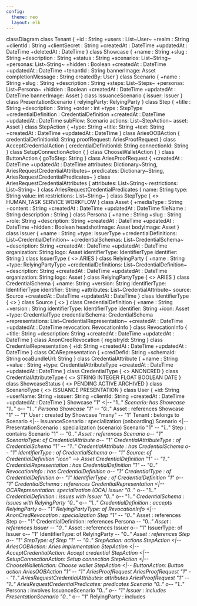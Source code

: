 ```yaml
---
config:
  theme: neo
  layout: elk
---
```

classDiagram
    class Tenant {
        +id : String
        +users : List~User~
        +realm : String
        +clientId : String
        +clientSecret : String
        +createdAt : DateTime
        +updatedAt : DateTime
        +deletedAt : DateTime
    }
    class Showcase {
        +name : String
        +slug : String
        +description : String
        +status : String
        +scenarios: List~String~
        +personas: List~String~
        +hidden : Boolean
        +createdAt : DateTime
        +updatedAt : DateTime
        +tenantId : String
        bannerImage: Asset
        completionMessage : String
        createdBy: User
    }
    class Scenario {
        <!-- Scenarios is a collection of workflows -->
        +name : String
        +slug : String
        +description : String
        +steps: List~Steps~
        +personas: List~Persona~
        +hidden : Boolean
        +createdAt : DateTime
        +updatedAt : DateTime
        bannerImage: Asset
    }
    class IssuanceScenario {
        issuer: Issuer
    }
    class PresentationScenario {
        relyingParty: RelyingParty
    }
    class Step {
        +title : String
        +description : String
        +order : int
        +type : StepType
        +credentialDefinition : CredentialDefinition
        +createdAt : DateTime
        +updatedAt : DateTime
        subFlow: Scenario
        actions: List~StepAction~
        asset: Asset
    }
    class StepAction {
        +type: String
        +title: String
        +text: String
        +createdAt : DateTime
        +updatedAt : DateTime
    }
    class AriesOOBAction {
        credentialDefinitionId: String
        proofRequest: AriesProofRequest
    }
    class AcceptCredentialAction {
        credentialDefinitionId: String
        connectionId: String
    }
    class SetupConnectionAction {
    }
    class ChooseWalletAction {
    }
    class ButtonAction {
        goToStep: String
    }
    class AriesProofRequest {
        +createdAt : DateTime
        +updatedAt : DateTime
        attributes: Dictionary~String, AriesRequestCredentialAttributes~
        predicates: Dictionary~String, AriesRequestCredentialPredicates~
    }
    class AriesRequestCredentialAttributes {
        attributes: List~String~
        restrictions: List~String~
    }
    class AriesRequestCredentialPredicates {
        name: String
        type: String
        value: int
        restrictions: List~String~
    }
    class StepType {
        <<enumeration>>
        HUMAN_TASK
        SERVICE
        WORKFLOW
    }
    class Asset {
        +mediaType : String
        +content : String
        +createdAt : DateTime
        +updatedAt : DateTime
        fileName : String
        description : String
    }
    class Persona {
        +name : String
        +slug : String
        +role: String
        +description: String
        +createdAt : DateTime
        +updatedAt : DateTime
        +hidden : Boolean
        headshotImage: Asset
        bodyImage: Asset
    }
    class Issuer {
        +name : String
        +type: IssuerType
        +credentialDefinitions: List~CredentialDefinition~
        +credentialSchemas: List~CredentialSchema~
        +description: String
        +createdAt : DateTime
        +updatedAt : DateTime
        organization: String
        logo: Asset
        identifierType: IdentifierType
        identifier: String
    }
    class IssuerType {
        <<enumeration>>
        ARIES
    }
    class RelyingParty {
        +name : String
        +type: RelyingPartyType
        +credentialDefinitions: List~CredentialDefinition~
        +description: String
        +createdAt : DateTime
        +updatedAt : DateTime
        organization: String
        logo: Asset
    }
    class RelyingPartyType {
        <<enumeration>>
        ARIES
    }
    class CredentialSchema {
        +name: String
        +version: String
        identifierType: IdentifierType
        identifier: String
        +attributes: List~CredentialAttribute~
        source: Source
        +createdAt : DateTime
        +updatedAt : DateTime
    }
    class IdentifierType {
        <<enumeration>>
    }
    class Source {
        <<enumeration>>
    }
    class CredentialDefinition {
        +name : String
        +version : String
        identifierType: IdentifierType
        identifier: String
        +icon: Asset
        +type: CredentialType
         credentialSchema: CredentialSchema
        +representations: List~CredentialRepresentation~
        +createdAt : DateTime
        +updatedAt : DateTime
        revocation: RevocationInfo
   }
   class RevocationInfo {
        +title: String
        +description: String
        +createdAt : DateTime
        +updatedAt : DateTime
   }
   class AnonCredRevocation {
        registryId: String
   }
   class CredentialRepresentation {
        +id: String
        +createdAt : DateTime
        +updatedAt : DateTime
   }
   class OCARepresentation {
       +credDefId: String
       +schemaId: String
       ocaBundleUrl: String
   }
    class CredentialAttribute {
        +name : String
        +value : String
        +type: CredentialAttributeType
        +createdAt : DateTime
        +updatedAt : DateTime
    }
    class CredentialType {
        <<enumeration>>
        ANONCRED
    }
   class CredentialAttributeType {
    <<enumeration>>
    STRING
    INTEGER
    FLOAT
    BOOLEAN
    DATE
   }
   class ShowcaseStatus {
    <<enumeration>>
    PENDING
    ACTIVE
    ARCHIVED
   }
   class ScenarioType {
    <<enumeration>>
    ISSUANCE
    PRESENTATION
   }
   class User {
    +id: String
    +userName: String
    +issuer: String
    +clientId: String
    +createdAt : DateTime
    +updatedAt : DateTime
   }
    Showcase "1" <|-- "1..*" Scenario: has
    Showcase "1..*" o-- "1..*" Persona
    Showcase "1" -- "0..*" Asset : references
    Showcase "1" -- "1" User : created by
    Showcase "many" -- "1" Tenant : belongs to
    Scenario <|-- IssuanceScenario : specialization (onboarding)
    Scenario <|-- PresentationScenario : specialization (scenario)
    Scenario "1" *-- "1..*" Step : contains
    Scenario "1" -- "0..*" Asset : references
    Scenario o-- "1" ScenarioType: of
    CredentialAttribute  o-- "1" CredentialAttributeType : of
    CredentialSchema "1" *-- "1..*" CredentialAttribute : has
    CredentialSchema o-- "1" IdentifierType : of
    CredentialSchema o-- "1" Source: of
    CredentialDefinition "icon" --> Asset
    CredentialDefinition "1" *-- "1..*" CredentialRepresentation : has
    CredentialDefinition "1" *-- "0..*" RevocationInfo : has
    CredentialDefinition  o-- "1" CredentialType : of
    CredentialDefinition o-- "1" IdentifierType : of
    CredentialDefinition "1" o-- "1" CredentialSchema : references
    CredentialRepresentation <|-- OCARepresentation: specialization (OCA)
    Issuer "0..*" o-- "1..*" CredentialDefinition : issues with
    Issuer "0..*" o-- "1..*" CredentialSchema : issues with
    RelyingParty "0..*" o-- "1..*" CredentialDefinition : accepts
    RelyingParty o-- "1" RelyingPartyType: of
    RevocationInfo <|-- AnonCredRevocation : specialization
    Step "1" -- "0..*" Asset : references
    Step o-- "1" CredentialDefinition: references
    Persona -- "0..*" Asset : references
    Issuer -- "0..*" Asset : references
    Issuer o-- "1" IssuerType: of
    Issuer o-- "1" IdentifierType: of
    RelyingParty -- "0..*" Asset : references
    Step o-- "1" StepType: of
    Step "1" *-- "0..*" StepAction: actions
    StepAction <|-- AriesOOBAction: Aries implementation
    StepAction <|-- AcceptCredentialAction: Accept credential
    StepAction <|-- SetupConnectionAction: Setup connection
    StepAction <|-- ChooseWalletAction: Choose wallet
    StepAction <|-- ButtonAction: Button action
    AriesOOBAction "1" *-- "1" AriesProofRequest
    AriesProofRequest "1" *-- "1..*" AriesRequestCredentialAttributes: attributes
    AriesProofRequest "1" *-- "1..*" AriesRequestCredentialPredicates: predicates
    Scenario "0..*" o-- "1..*" Persona : involves
    IssuanceScenario "0..*" o-- "1" Issuer : includes
    PresentationScenario "0..*" o-- "1" RelyingParty : includes
